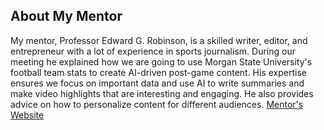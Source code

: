 ## About My Mentor

My mentor, Professor Edward G. Robinson, is a skilled writer, editor, and entrepreneur with
a lot of experience in sports journalism. During our meeting he explained how we are going to use
Morgan State University's football team stats to create AI-driven post-game content. His expertise 
ensures we focus on important data and use AI to write summaries and make video highlights that 
are interesting and engaging. He also provides advice on how to personalize content for different audiences.
[Mentor's Website](https://htilua.org/about-the-pi)


